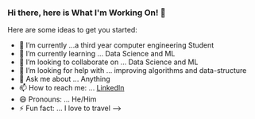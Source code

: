 ### Hi there, here is What I'm Working On! 👋


Here are some ideas to get you started:

- 🔭 I’m currently ...a third year computer engineering Student
- 🌱 I’m currently learning ... Data Science and ML
- 👯 I’m looking to collaborate on ... Data Science and ML
- 🤔 I’m looking for help with ... improving algorithms and data-structure 
- 💬 Ask me about ... Anything
- 📫 How to reach me: ... [LinkedIn](https://www.linkedin.com/in/rithwiksv/)
- 😄 Pronouns: ... He/Him
- ⚡ Fun fact: ... I love to travel
-->
